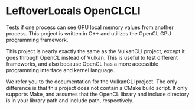 # LeftoverLocals OpenCLCLI
Tests if one process can see GPU local memory values from another process. This project is written in C++ and utilizes the OpenCL GPU programming framework.

This project is nearly exactly the same as the VulkanCLI project, except it goes through OpenCL instead of Vulkan. This is useful to test different frameworks, and also because OpenCL has a more accessible programming interface and kernel language. 

We refer you to the documentation for the VulkanCLI project. The only difference is that this project does not contain a CMake build script. It only supports Make, and assumes that the OpenCL library and include directory is in your library path and include path, respectively.

